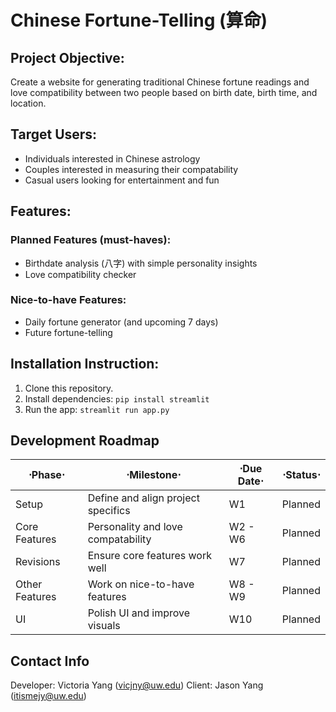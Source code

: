 
# Chinese Fortune-Telling (算命)

## Project Objective:  
Create a website for generating traditional Chinese fortune readings and love compatibility between two people based on birth date, birth time, and location.

## Target Users:  
- Individuals interested in Chinese astrology
- Couples interested in measuring their compatability
- Casual users looking for entertainment and fun

## Features:  
### Planned Features (must-haves):  
- Birthdate analysis (八字) with simple personality insights  
- Love compatibility checker  

### Nice-to-have Features:  
- Daily fortune generator (and upcoming 7 days)
- Future fortune-telling

## Installation Instruction:  
1. Clone this repository.  
2. Install dependencies: `pip install streamlit`  
3. Run the app: `streamlit run app.py`  

## Development Roadmap  

| ⋅Phase⋅       | ⋅Milestone⋅                       | ⋅Due Date⋅ | ⋅Status⋅ |  
|---------------|-----------------------------------|------------|----------|  
| Setup         | Define and align project specifics| W1         | Planned  |  
| Core Features | Personality and love compatability| W2 - W6    | Planned  |  
| Revisions     | Ensure core features work well    | W7         | Planned  |  
| Other Features| Work on nice-to-have features     | W8 - W9    | Planned  |  
| UI            | Polish UI and improve visuals     | W10        | Planned  |  

## Contact Info
Developer: Victoria Yang (vicjny@uw.edu)  Client: Jason Yang (itismejy@uw.edu)
